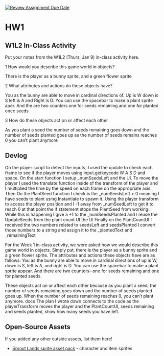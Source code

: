 [![Review Assignment Due Date](https://classroom.github.com/assets/deadline-readme-button-22041afd0340ce965d47ae6ef1cefeee28c7c493a6346c4f15d667ab976d596c.svg)](https://classroom.github.com/a/MjLLqDcN)
# HW1
## W1L2 In-Class Activity

Put your notes from the W1L2 (Thurs, Jan 9) in-class activity here.


1 How would you describe this game world in objects?

There is the player as a bunny sprite, and a green flower sprite 


2 What attributes and actions do these objects have? 

You as the bunny are able to move in cardinal directions of. Up is W down is S left is A and 
Right is D. You can use the spacebar to make a plant sprite aper. And the are two counters one for seeds remaining and one for planted once seeds 


3 How do these objects act on or affect each other 

As you plant a seed the number of seeds remaining goes down and the number of seeds planted goes up as the number of seeds remains reaches 0 you can’t plant anymore 


## Devlog

On the player script to detect the inputs, I used the update to check each frame to see if the player moves using input.getkeycode W A S D and space. On the start function I setup _numSeedsLeft and the UI.
To move the player I used the translate function inside of the transform of the player and I multiplied the time by the speed on each frame on the appropriate axis. Then On the PlantSeed function I check is the _numSeedsLeft > 0 meaning I have seeds to plant using Instantiate to spawn it.
Using the player transform to access the player position and I -1 away from _numSeedLeft to get it to reach 0 at that point the if statement stops the PlantSeed from working. While this is happening I give a +1 to the _numSeedsPlanted and I reuse the UpdateSeeds from the plant count UI the UI
Finally on the PlantCountUI I received the two numbers related to seedsLeft and seedsPlanted I convert those numbers to a string and assign it to the _plantedText and _remainingText

For the Week 1 in-class activity, we were asked how we would describe this game world in objects. Simply put, there is the player as a bunny sprite and a green flower sprite. The attributes and actions these objects have are as follows: You as the bunny are able to move in cardinal directions of up is W, down is S, left is A, and right is D. You can use the spacebar to make a plant sprite appear. And there are two counters– one for seeds remaining and one for planted seeds. 

These objects act on or affect each other because as you plant a seed, the number of seeds remaining goes down and the number of seeds planted goes up. When the number of seeds remaining reaches 0, you can’t plant anymore. 
docs
The plan I wrote down connects to the code as the playerTransform moves the player and the PlantCountUI, seeds remaining and seeds planted, show how many seeds you have left.

## Open-Source Assets
If you added any other outside assets, list them here!
- [Sprout Lands sprite asset pack](https://cupnooble.itch.io/sprout-lands-asset-pack) - character and item sprites
